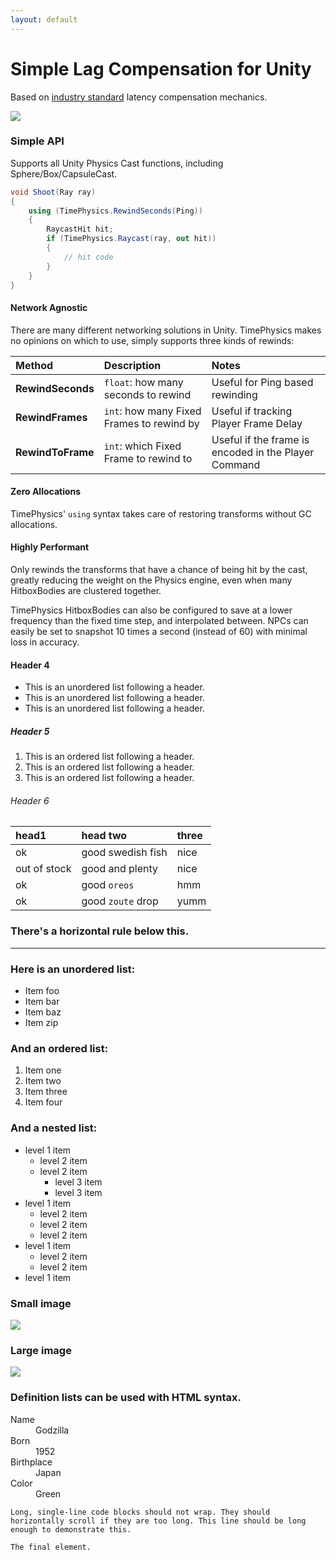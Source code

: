 ```yaml
---
layout: default
---
```

# [](#header-1)Simple Lag Compensation for Unity

Based on [industry standard](https://developer.valvesoftware.com/wiki/Source_Multiplayer_Networking#Lag_compensation) latency compensation mechanics.

![](https://developer.valvesoftware.com/w/images/c/ca/Lag_compensation.jpg)

### [](#header-2)Simple API
Supports all Unity Physics Cast functions, including Sphere/Box/CapsuleCast.

```csharp
void Shoot(Ray ray)
{
    using (TimePhysics.RewindSeconds(Ping))
    {
        RaycastHit hit;
        if (TimePhysics.Raycast(ray, out hit))
        {
            // hit code
        }
    }
}
```

#### [](#header-3)Network Agnostic
There are many different networking solutions in Unity. TimePhysics makes no opinions on which to use, simply supports three kinds of rewinds:

| Method        | Description                                   | Notes                                                |
|:--------------|:----------------------------------------------|:-----------------------------------------------------|
| **RewindSeconds** | `float`: how many seconds to rewind       | Useful for Ping based rewinding                      |
| **RewindFrames**  | `int`: how many Fixed Frames to rewind by | Useful if tracking Player Frame Delay                |
| **RewindToFrame** | `int`: which Fixed Frame to rewind to     | Useful if the frame is encoded in the Player Command |


#### [](#header-3)Zero Allocations
TimePhysics' `using` syntax takes care of restoring transforms without GC allocations.


#### [](#header-3)Highly Performant
Only rewinds the transforms that have a chance of being hit by the cast, greatly reducing the weight on the Physics engine, even when many HitboxBodies are clustered together.

TimePhysics HitboxBodies can also be configured to save at a lower frequency than the fixed time step, and interpolated between. NPCs can easily be set to snapshot 10 times a second (instead of 60) with minimal loss in accuracy.


#### [](#header-4)Header 4

*   This is an unordered list following a header.
*   This is an unordered list following a header.
*   This is an unordered list following a header.

##### [](#header-5)Header 5

1.  This is an ordered list following a header.
2.  This is an ordered list following a header.
3.  This is an ordered list following a header.

###### [](#header-6)Header 6

| head1        | head two          | three |
|:-------------|:------------------|:------|
| ok           | good swedish fish | nice  |
| out of stock | good and plenty   | nice  |
| ok           | good `oreos`      | hmm   |
| ok           | good `zoute` drop | yumm  |

### There's a horizontal rule below this.

* * *

### Here is an unordered list:

*   Item foo
*   Item bar
*   Item baz
*   Item zip

### And an ordered list:

1.  Item one
1.  Item two
1.  Item three
1.  Item four

### And a nested list:

- level 1 item
  - level 2 item
  - level 2 item
    - level 3 item
    - level 3 item
- level 1 item
  - level 2 item
  - level 2 item
  - level 2 item
- level 1 item
  - level 2 item
  - level 2 item
- level 1 item

### Small image

![](https://assets-cdn.github.com/images/icons/emoji/octocat.png)

### Large image

![](https://developer.valvesoftware.com/w/images/c/ca/Lag_compensation.jpg)


### Definition lists can be used with HTML syntax.

<dl>
<dt>Name</dt>
<dd>Godzilla</dd>
<dt>Born</dt>
<dd>1952</dd>
<dt>Birthplace</dt>
<dd>Japan</dd>
<dt>Color</dt>
<dd>Green</dd>
</dl>

```
Long, single-line code blocks should not wrap. They should horizontally scroll if they are too long. This line should be long enough to demonstrate this.
```

```
The final element.
```